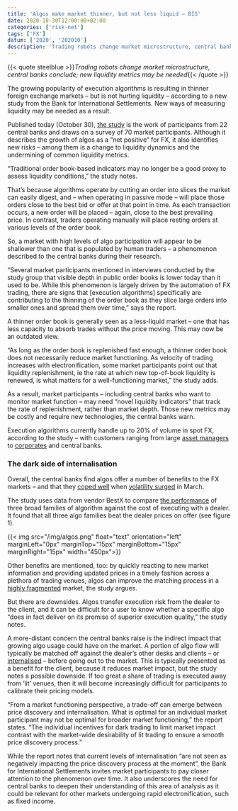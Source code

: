 ```yaml
---
title: 'Algos make market thinner, but not less liquid – BIS'
date: 2020-10-30T12:00:00+02:00
categories: ['risk-net']
tags: ['FX']
datum: ['2020', '202010']
description: 'Trading robots change market microstructure, central banks conclude; new liquidity metrics may be needed'
---
```


{{< quote steelblue >}}_Trading robots change market microstructure, central banks conclude; new liquidity metrics may be needed_{{< /quote >}}

The growing popularity of execution algorithms is resulting in thinner foreign exchange markets – but is not hurting liquidity – according to a new study from the Bank for International Settlements. New ways of measuring liquidity may be needed as a result.

Published today (October 30), [the study](https://www.bis.org/publ/mktc13.htm) is the work of participants from 22 central banks and draws on a survey of 70 market participants. Although it describes the growth of algos as a “net positive” for FX, it also identifies new risks – among them is a change to liquidity dynamics and the undermining of common liquidity metrics.

“Traditional order book-based indicators may no longer be a good proxy to assess liquidity conditions,” the study notes.

That’s because algorithms operate by cutting an order into slices the market can easily digest, and – when operating in passive mode – will place those orders close to the best bid or offer at that point in time. As each transaction occurs, a new order will be placed – again, close to the best prevailing price. In contrast, traders operating manually will place resting orders at various levels of the order book.

So, a market with high levels of algo participation will appear to be shallower than one that is populated by human traders – a phenomenon described to the central banks during their research.

“Several market participants mentioned in interviews conducted by the study group that visible depth in public order books is lower today than it used to be. While this phenomenon is largely driven by the automation of FX trading, there are signs that [execution algorithms] specifically are contributing to the thinning of the order book as they slice large orders into smaller ones and spread them over time,” says the report.

A thinner order book is generally seen as a less-liquid market – one that has less capacity to absorb trades without the price moving. This may now be an outdated view.

“As long as the order book is replenished fast enough, a thinner order book does not necessarily reduce market functioning. As velocity of trading increases with electronification, some market participants point out that liquidity replenishment, ie the rate at which new top-of-book liquidity is renewed, is what matters for a well-functioning market,” the study adds.

As a result, market participants – including central banks who want to monitor market function – may need “novel liquidity indicators” that track the rate of replenishment, rather than market depth. Those new metrics may be costly and require new technologies, the central banks warn.

Execution algorithms currently handle up to 20% of volume in spot FX, according to the study – with customers ranging from large [asset managers](https://www.fx-markets.com/trading/4752906/vanguard-takes-the-p2p-plunge) to [corporates](https://www.fx-markets.com/trading/7672011/how-shell-integrated-fx-algos-into-its-corporate-treasury-mix) and central banks.

### The dark side of internalisation

Overall, the central banks find algos offer a number of benefits to the FX markets – and that they [coped well](https://www.fx-markets.com/trading/7510491/in-choppy-fx-markets-algos-buck-expectations) when [volatility surged](https://www.fx-markets.com/comment/7553021/navigating-uncharted-markets-with-fx-algos) in March.

The study uses data from vendor BestX to compare [the performance](https://www.fx-markets.com/trading/7520146/how-goldmans-algos-adapted-to-virus-vol) of three broad families of algorithm against the cost of executing with a dealer. It found that all three algo families beat the dealer prices on offer (see figure 1).

{{< img src="/img/algos.png" float="text" orientation="left" marginLeft="0px" marginTop="15px" marginBottom="15px" marginRight="15px" width="450px">}}

Other benefits are mentioned, too: by quickly reacting to new market information and providing updated prices in a timely fashion across a plethora of trading venues, algos can improve the matching process in a [highly fragmented](https://www.fx-markets.com/infrastructure/7680031/signs-of-consolidation-in-shattered-fx-market) market, the study argues.

But there are downsides. Algos transfer execution risk from the dealer to the client, and it can be difficult for a user to know whether a specific algo “does in fact deliver on its promise of superior execution quality,” the study notes.

A more-distant concern the central banks raise is the indirect impact that growing algo usage could have on the market. A portion of algo flow will typically be matched off against the dealer’s other desks and clients – or [internalised](https://www.fx-markets.com/tech-and-data/7671266/barclays-targets-internalisation-with-new-ndf-algos) – before going out to the market. This is typically presented as a benefit for the client, because it reduces market impact, but the study notes a possible downside. If too great a share of trading is executed away from ‘lit’ venues, then it will become increasingly difficult for participants to calibrate their pricing models.

“From a market functioning perspective, a trade-off can emerge between price discovery and internalisation. What is optimal for an individual market participant may not be optimal for broader market functioning,” the report states. “The individual incentives for dark trading to limit market impact contrast with the market-wide desirability of lit trading to ensure a smooth price discovery process.”

While the report notes that current levels of internalisation “are not seen as negatively impacting the price discovery process at the moment”, the Bank for International Settlements invites market participants to pay closer attention to the phenomenon over time. It also underscores the need for central banks to deepen their understanding of this area of analysis as it could be relevant for other markets undergoing rapid electronification, such as fixed income.

